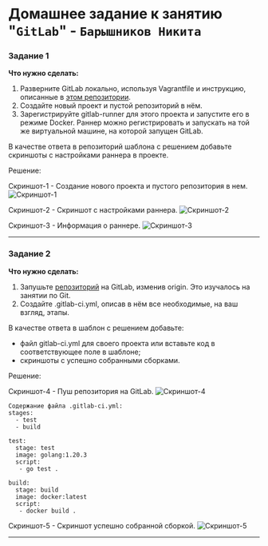 # Домашнее задание к занятию "`GitLab`" - `Барышников Никита`


### Задание 1

**Что нужно сделать:**

1. Разверните GitLab локально, используя Vagrantfile и инструкцию, описанные в [этом репозитории](https://github.com/netology-code/sdvps-materials/tree/main/gitlab).   
2. Создайте новый проект и пустой репозиторий в нём.
3. Зарегистрируйте gitlab-runner для этого проекта и запустите его в режиме Docker. Раннер можно регистрировать и запускать на той же виртуальной машине, на которой запущен GitLab.

В качестве ответа в репозиторий шаблона с решением добавьте скриншоты с настройками раннера в проекте.

Решение:

Скриншот-1 - Создание нового проекта и пустого репозитория в нем.
![Скриншот-1](https://github.com/BaryshnikovNV/Virtualization-Automation-and-CI-CD/blob/main/img/8-03/8.3.1.2.png)

Скриншот-2 - Скриншот с настройками раннера.
![Скриншот-2](https://github.com/BaryshnikovNV/Virtualization-Automation-and-CI-CD/blob/main/img/8-03/8.3.1.3_v2.png)

Скриншот-3 - Информация о раннере.
![Скриншот-3](https://github.com/BaryshnikovNV/Virtualization-Automation-and-CI-CD/blob/main/img/8-03/8.3.1.3.png)

---

### Задание 2

**Что нужно сделать:**

1. Запушьте [репозиторий](https://github.com/netology-code/sdvps-materials/tree/main/gitlab) на GitLab, изменив origin. Это изучалось на занятии по Git.
2. Создайте .gitlab-ci.yml, описав в нём все необходимые, на ваш взгляд, этапы.

В качестве ответа в шаблон с решением добавьте: 
   
 * файл gitlab-ci.yml для своего проекта или вставьте код в соответствующее поле в шаблоне; 
 * скриншоты с успешно собранными сборками.

Решение:

Скриншот-4 - Пуш репозитория на GitLab.
![Скриншот-4](https://github.com/BaryshnikovNV/Virtualization-Automation-and-CI-CD/blob/main/img/8-03/8.3.2.1.png)

```
Содержание файла .gitlab-ci.yml:
stages:
  - test
  - build

test:
  stage: test
  image: golang:1.20.3
  script: 
   - go test .

build:
  stage: build
  image: docker:latest
  script:
   - docker build .
```

Скриншот-5 - Скриншот успешно собранной сборкой.
![Скриншот-5](https://github.com/BaryshnikovNV/Virtualization-Automation-and-CI-CD/blob/main/img/8-03/8.3.2.png)

---
